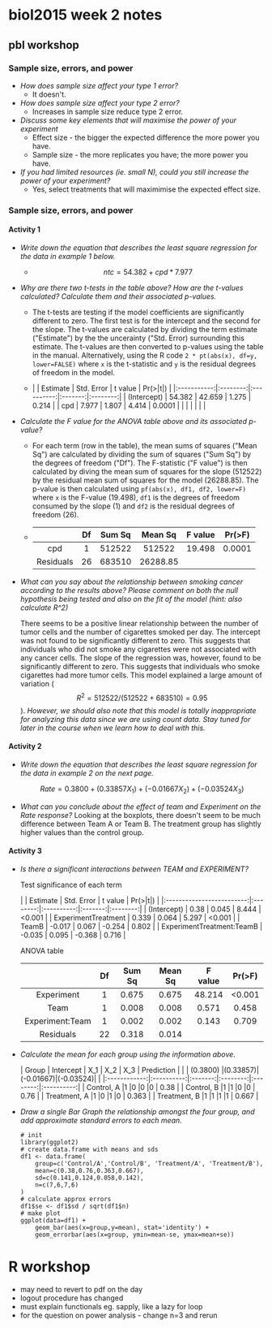 biol2015 week 2 notes
=====================

## pbl workshop
### Sample size, errors, and power
* _How does sample size affect your type 1 error?_
	+ It doesn't.
* _How does sample size affect your type 2 error?_
	+ Increases in sample size reduce type 2 error.
* _Discuss some key elements that will maximise the power of your experiment_
	+ Effect size - the bigger the expected difference the more power you have.
	+ Sample size - the more replicates you have; the more power you have.
* _If you had limited resources (ie. small N), could you still increase the power of your experiment?_
	+ Yes, select treatments that will maximimise the expected effect size.

### Sample size, errors, and power
#### Activity 1
* _Write down the equation that describes the least square regression for the data in example 1 below._
	+ $$ntc = 54.382 + cpd * 7.977$$

* _Why are there two t-tests in the table above? How are the t-values calculated? Calculate them and their associated p-values._
	+ The t-tests are testing if the model coefficients are significantly different to zero. The first test is for the intercept and the second for the slope. The t-values are calculated by dividing the term estimate ("Estimate") by the the uncerainty ("Std. Error) surrounding this estimate. The t-values are then converted to p-values using the table in the manual. Alternatively, using the R  code `2 * pt(abs(x), df=y, lower=FALSE)` where `x` is the t-statistic and `y` is the residual degrees of freedom in the model. 
	
	+ |             | Estimate | Std. Error | t value | Pr(>|t|) | 
	  |:-----------:|:--------:|:----------:|:-------:|:--------:|
	  | (Intercept) | 54.382   | 42.659     | 1.275   | 0.214    |
	  | cpd         | 7.977    | 1.807      | 4.414   | 0.0001   |
	  |          |     |       |    |    |

* _Calculate the F value for the ANOVA table above and its associated p-value?_
	+ For each term (row in the table), the mean sums of squares ("Mean Sq") are calculated by dividing the sum of squares ("Sum Sq") by the degrees of freedom ("Df"). The F-statistic ("F value") is then calculated by diving the mean sum of squares for the slope (512522) by the residual mean sum of squares for the model (26288.85). The p-value is then calculated using `pf(abs(x), df1, df2, lower=F)` where `x` is the F-value (19.498), `df1` is the degrees of freedom consumed by the slope (1) and `df2` is the residual degrees of freedom (26).
	
	+ |             | Df  | Sum Sq | Mean Sq | F value | Pr(>F) |
	  |:-----------:|:---:|:------:|:-------:|:-------:|:------:|
	  | cpd         | 1   | 512522 | 512522  |19.498   | 0.0001 |
	  | Residuals   | 26  | 683510 |26288.85 |         |        |

* _What can you say about the relationship between smoking cancer according to the results above? Please comment on both the null hypothesis being tested and also on the fit of the model (hint: also calculate R^2)_
	
	There seems to be a positive linear relationship between the number of tumor cells and the number of cigarettes smoked per day. The intercept was not found to be significantly different to zero. This suggests that individuals who did not smoke any cigarettes were not associated with any cancer cells. The slope of the regression was, however, found to be significantly different to zero. This suggests that individuals who smoke cigarettes had more tumor cells. This model explained a large amount of variation ($$R^2 = 512522/(512522+683510) = 0.95$$). *However, we should also note that this model is totally inappropriate for analyzing this data since we are using count data. Stay tuned for later in the course when we learn how to deal with this.*

#### Activity 2
* _Write down the equation that describes the least square regression for the data in example 2 on the next page._
	
	$$Rate = 0.3800 + (0.33857 X_1) + (-0.01667 X_2) + (-0.03524 X_3)$$
	
* _What can you conclude about the effect of team and Experiment on the Rate response?_
	Looking at the boxplots, there doesn't seem to be much difference between Team A or Team B. The treatment group has slightly higher values than the control group.
	

#### Activity 3
* _Is there a significant interactions between TEAM and EXPERIMENT?_
	
	Test significance of each term
	
	|                           | Estimate | Std. Error | t value | Pr(>|t|) | 
	|:-------------------------:|:--------:|:----------:|:-------:|:--------:|
	| (Intercept)               | 0.38     | 0.045      | 8.444   | <0.001   |
	| ExperimentTreatment       | 0.339    | 0.064      | 5.297   | <0.001   |
	| TeamB                     | -0.017   | 0.067      | -0.254  | 0.802    |
	| ExperimentTreatment:TeamB | -0.035   | 0.095      | -0.368  | 0.716    |

	ANOVA table 
	
	|                 | Df  | Sum Sq | Mean Sq | F value | Pr(>F) |
	:----------------:|:---:|:------:|:-------:|:-------:|:------:|
	| Experiment      | 1   | 0.675  |0.675    |48.214   | <0.001 |
	| Team            | 1   | 0.008  |0.008    |0.571    | 0.458  |
	| Experiment:Team | 1   | 0.002  |0.002    |0.143    | 0.709  |
	| Residuals       | 22  | 0.318  |0.014    |         |        |

	
* _Calculate the mean for each group using the information above._

	| Group        | Intercept  | X_1     | X_2      | X_3      | Prediction |
	|              | (0.3800)   |(0.33857)|(-0.01667)|(-0.03524)|            |
	|:------------:|:----------:|:-------:|:--------:|:--------:|:----------:|
	| Control, A   |1           |0        |0         |0         | 0.38       |
	| Control, B   |1           |1        |0         |0         | 0.76       |
	| Treatment, A |1           |0        |1         |0         | 0.363      |
	| Treatment, B |1           |1        |1         |1         | 0.667      |

* _Draw a single Bar Graph the relationship amongst the four group, and add approximate standard errors to each mean._
	
	```
	# init
	library(ggplot2)
	# create data.frame with means and sds
	df1 <- data.frame(
		group=c('Control/A','Control/B', 'Treatment/A', 'Treatment/B'),
		mean=c(0.38,0.76,0.363,0.667),
		sd=c(0.141,0.124,0.058,0.142),
		n=c(7,6,7,6)
	)
	# calculate approx errors
	df1$se <- df1$sd / sqrt(df1$n)
	# make plot
	ggplot(data=df1) +
		geom_bar(aes(x=group,y=mean), stat='identity') +
		geom_errorbar(aes(x=group, ymin=mean-se, ymax=mean+se))
	```

# R workshop
* may need to revert to pdf on the day
* logout procedure has changed
* must explain functionals eg. sapply, like a lazy for loop
* for the question on power analysis - change n=3 and rerun

